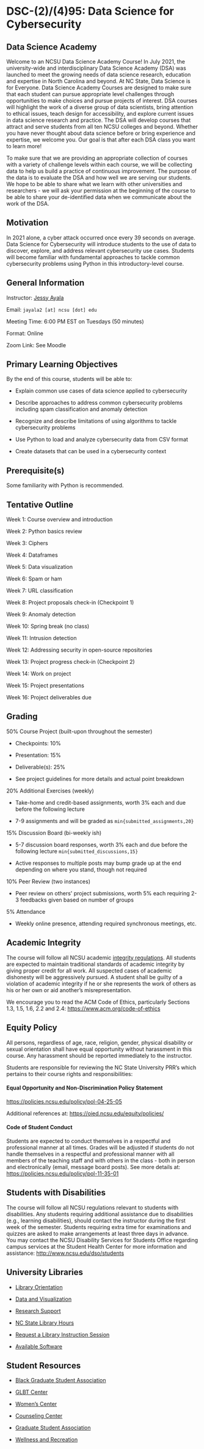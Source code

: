 # DSC-(2)/(4)95: Data Science for Cybersecurity

## Data Science Academy 
Welcome to an NCSU Data Science Academy Course! In July 2021, the university-wide and interdisciplinary Data Science Academy (DSA) was launched to meet the growing needs of data science research, education and expertise in North Carolina and beyond. At NC State, Data Science is for Everyone. Data Science Academy Courses are designed to make sure that each student can pursue appropriate level challenges through opportunities to make choices and pursue projects of interest. DSA courses will highlight the work of a diverse group of data scientists, bring attention to ethical issues, teach design for accessibility, and explore current issues in data science research and practice. The DSA will develop courses that attract and serve students from all ten NCSU colleges and beyond. Whether you have never thought about data science before or bring experience and expertise, we welcome you. Our goal is that after each DSA class you want to learn more! 

To make sure that we are providing an appropriate collection of courses with a variety of challenge levels within each course, we will be collecting data to help us build a practice of continuous improvement. The purpose of the data is to evaluate the DSA and how well we are serving our students. We hope to be able to share what we learn with other universities and researchers - we will ask your permission at the beginning of the course to be able to share your de-identified data when we communicate about the work of the DSA.

## Motivation

In 2021 alone, a cyber attack occurred once every 39 seconds on average. Data Science for Cybersecurity will introduce students to the use of data to discover, explore, and address relevant cybersecurity use cases. Students will become familiar with fundamental approaches to tackle common cybersecurity problems using Python in this introductory-level course.

## General Information

Instructor: [Jessy Ayala](https://linkedin.com/in/jessy-ayala)

Email: `jayala2 [at] ncsu [dot] edu`

Meeting Time: 6:00 PM EST on Tuesdays (50 minutes)

Format: Online

Zoom Link: See Moodle

## Primary Learning Objectives

By the end of this course, students will be able to:

- Explain common use cases of data science applied to cybersecurity

- Describe approaches to address common cybersecurity problems including spam classification and anomaly detection

- Recognize and describe limitations of using algorithms to tackle cybersecurity problems

- Use Python to load and analyze cybersecurity data from CSV format

- Create datasets that can be used in a cybersecurity context

## Prerequisite(s)

Some familiarity with Python is recommended.

## Tentative Outline

Week 1: Course overview and introduction

Week 2: Python basics review

Week 3: Ciphers

Week 4: Dataframes

Week 5: Data visualization

Week 6: Spam or ham

Week 7: URL classification

Week 8: Project proposals check-in (Checkpoint 1)

Week 9: Anomaly detection

Week 10: Spring break (no class)

Week 11: Intrusion detection

Week 12: Addressing security in open-source repositories

Week 13: Project progress check-in (Checkpoint 2)

Week 14: Work on project

Week 15: Project presentations

Week 16: Project deliverables due 

## Grading 

50% Course Project (built-upon throughout the semester)

- Checkpoints: 10%

- Presentation: 15%

- Deliverable(s): 25%

- See project guidelines for more details and actual point breakdown

20% Additional Exercises (weekly)

- Take-home and credit-based assignments, worth 3% each and due before the following lecture

- 7-9 assignments and will be graded as `min{submitted_assignments,20}`

15% Discussion Board (bi-weekly ish)

- 5-7 discussion board responses, worth 3% each and due before the following lecture `min{submitted_discussions,15}`

- Active responses to multiple posts may bump grade up at the end depending on where you stand, though not required

10% Peer Review (two instances)

- Peer review on others' project submissions, worth 5% each requiring 2-3 feedbacks given based on number of groups

5% Attendance

- Weekly online presence, attending required synchronous meetings, etc.

## Academic Integrity

The course will follow all NCSU academic [integrity regulations](https://studentconduct.dasa.ncsu.edu/academic-integrity-overview/). All students are expected to maintain traditional standards of academic integrity by giving proper credit for all work. All suspected cases of academic dishonesty will be aggressively pursued. A student shall be guilty of a violation of academic integrity if he or she represents the work of others as his or her own or aid another’s misrepresentation.

We encourage you to read the ACM Code of Ethics, particularly Sections 1.3, 1.5, 1.6, 2.2 and 2.4: https://www.acm.org/code-of-ethics

## Equity Policy

All persons, regardless of age, race, religion, gender, physical disability or sexual orientation shall have equal opportunity without harassment in this course. Any harassment should be reported immediately to the instructor.

Students are responsible for reviewing the NC State University PRR’s which pertains to their course rights and responsibilities:

#### Equal Opportunity and Non-Discrimination Policy Statement 
https://policies.ncsu.edu/policy/pol-04-25-05 

Additional references at: https://oied.ncsu.edu/equity/policies/ 

#### Code of Student Conduct 

Students are expected to conduct themselves in a respectful and professional manner at all times. Grades will be adjusted if students do not handle themselves in a respectful and professional manner with all members of the teaching staff and with others in the class - both in person and electronically (email, message board posts). See more details at: https://policies.ncsu.edu/policy/pol-11-35-01

## Students with Disabilities
The course will follow all NCSU regulations relevant to students with disabilities. Any students requiring additional assistance due to disabilities (e.g., learning disabilities), should contact the instructor during the first week of the semester. Students requiring extra time for examinations and quizzes are asked to make arrangements at least three days in advance. You may contact the NCSU Disability Services for Students Office regarding campus services at the Student Health Center for more information and assistance: http://www.ncsu.edu/dso/students

## University Libraries

- [Library Orientation](https://www.lib.ncsu.edu/orientation)

- [Data and Visualization](https://www.lib.ncsu.edu/services/data-visualization)

- [Research Support](https://www.lib.ncsu.edu/services/research-support)

- [NC State Library Hours](https://www.lib.ncsu.edu/hours/hill/general)

- [Request a Library Instruction Session](https://www.lib.ncsu.edu/request-instruction)

- [Available Software](https://www.lib.ncsu.edu/software)

## Student Resources

- [Black Graduate Student Association](https://bgsa.wordpress.ncsu.edu/)

- [GLBT Center](https://diversity.ncsu.edu/glbt)

- [Women’s Center](https://diversity.ncsu.edu/womens-center/)

- [Counseling Center](https://counseling.dasa.ncsu.edu/)

- [Graduate Student Association](https://orgs.ncsu.edu/gsa/)

- [Wellness and Recreation](https://wellrec.dasa.ncsu.edu/)
